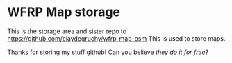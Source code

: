 # WFRP Map storage
This is the storage area and sister repo to 
https://github.com/claydegruchy/wfrp-map-osm
This is used to store maps.

Thanks for storing my stuff github! Can you believe _they do it for free_?
